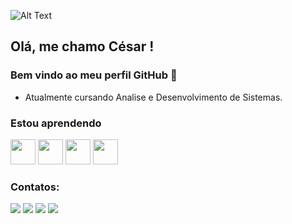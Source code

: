![Alt Text](https://c.tenor.com/HQHhPkADoWoAAAAC/medabots-metabee.gif)

## Olá, me chamo César ! 
### Bem vindo ao meu perfil GitHub 👋



- Atualmente cursando Analise e Desenvolvimento de Sistemas.

### Estou aprendendo
<img src="https://cdn.jsdelivr.net/gh/devicons/devicon/icons/html5/html5-original.svg" width="40" height="40" /> <img src="https://cdn.jsdelivr.net/gh/devicons/devicon/icons/css3/css3-original.svg" width="40" height="40" />  <img src="https://cdn.jsdelivr.net/gh/devicons/devicon/icons/javascript/javascript-original.svg" width="40" height="40" />  <img src="https://cdn.jsdelivr.net/gh/devicons/devicon/icons/python/python-original.svg" width="40" height="40" />


### Contatos:

<div>
<a href="https://instagram.com/tesla_dalua" target="_blank"><img src="https://img.shields.io/badge/-Instagram-%23E4405F?style=for-the-badge&logo=instagram&logoColor=white" target="_blank"></a>
<a href="https://www.twitch.tv/tesladalua" target="_blank"><img src="https://img.shields.io/badge/Twitch-9146FF?style=for-the-badge&logo=twitch&logoColor=white" target="_blank"></a>
<a href ="https://twitter.com/CesReis"><img src="https://img.shields.io/badge/Twitter-1DA1F2?style=for-the-badge&logo=twitter&logoColor=white target="_blank"></a>
<a href="https://www.linkedin.com/in/c%C3%A9sar-reis-2a02761bb/" target="_blank"><img src="https://img.shields.io/badge/-LinkedIn-%230077B5?style=for-the-badge&logo=linkedin&logoColor=white" target="_blank"></a>   
</div>






<!---
CesarReis3/CesarReis3 is a ✨ special ✨ repository because its `README.md` (this file) appears on your GitHub profile.
You can click the Preview link to take a look at your changes.
--->
